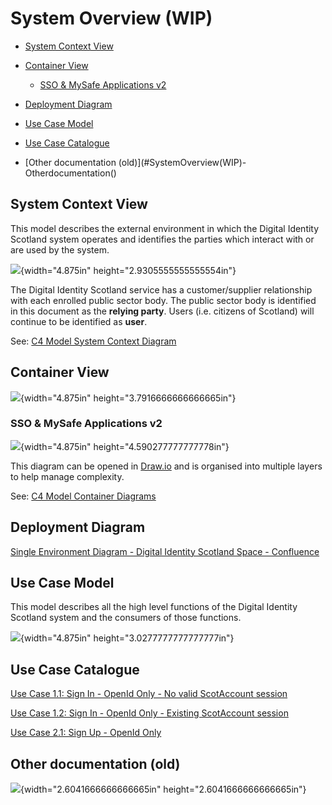 System Overview (WIP)
=====================

-   [System Context View](#SystemOverview(WIP)-SystemContextView)

-   [Container View](#SystemOverview(WIP)-ContainerView)

    -   [SSO & MySafe Applications
        v2](#SystemOverview(WIP)-SSO&MySafeApplicati)

-   [Deployment Diagram](#SystemOverview(WIP)-DeploymentDiagram)

-   [Use Case Model](#SystemOverview(WIP)-UseCaseModel)

-   [Use Case Catalogue](#SystemOverview(WIP)-UseCaseCatalogue)

-   [Other documentation
    (old)](#SystemOverview(WIP)-Otherdocumentation()

System Context View
-------------------

This model describes the external environment in which the Digital
Identity Scotland system operates and identifies the parties which
interact with or are used by the system.

![](media/image1.tmp){width="4.875in" height="2.9305555555555554in"}

The Digital Identity Scotland service has a customer/supplier
relationship with each enrolled public sector body. The public sector
body is identified in this document as the **relying party**. Users
(i.e. citizens of Scotland) will continue to be identified as **user**.

See: [C4 Model System Context
Diagram](https://c4model.com/diagrams/system-context)

Container View
--------------

![](media/image2.tmp){width="4.875in" height="3.7916666666666665in"}

### SSO & MySafe Applications v2

![](media/image3.tmp){width="4.875in" height="4.590277777777778in"}

This diagram can be opened in [Draw.io](https://app.diagrams.net/) and
is organised into multiple layers to help manage complexity.

See: [C4 Model Container
Diagrams](https://c4model.com/diagrams/container)

Deployment Diagram
------------------

[Single Environment Diagram - Digital Identity Scotland Space -
Confluence](file:///C:\wiki\spaces\DISS\pages\13303218317\Single+Environment+Diagram)

Use Case Model
--------------

This model describes all the high level functions of the Digital
Identity Scotland system and the consumers of those functions.

![](media/image4.tmp){width="4.875in" height="3.0277777777777777in"}

Use Case Catalogue
------------------

[Use Case 1.1: Sign In - OpenId Only - No valid ScotAccount
session](file:///C:\wiki\spaces\DISS\pages\13156024358\Use+Case+1.1+Sign+In+-+OpenId+Only+-+No+valid+ScotAccount+session)

[Use Case 1.2: Sign In - OpenId Only - Existing ScotAccount
session](file:///C:\wiki\spaces\DISS\pages\13302169818\Use+Case+1.2+Sign+In+-+OpenId+Only+-+Existing+ScotAccount+session)

[Use Case 2.1: Sign Up - OpenId
Only](file:///C:\wiki\spaces\DISS\pages\13302268103\Use+Case+2.1+Sign+Up+-+OpenId+Only)

Other documentation (old)
-------------------------

![](media/image5.tmp){width="2.6041666666666665in"
height="2.6041666666666665in"}
